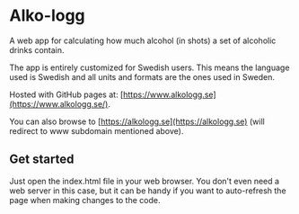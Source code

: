 # Alko-logg
A web app for calculating how much alcohol (in shots) a set of alcoholic drinks contain.

The app is entirely customized for Swedish users. This means the language used is Swedish and
all units and formats are the ones used in Sweden.

Hosted with GitHub pages at: [https://www.alkologg.se](https://www.alkologg.se/).

You can also browse to [https://alkologg.se](https://alkologg.se) (will redirect to www subdomain mentioned above).

## Get started
Just open the index.html file in your web browser.
You don't even need a web server in this case, but it can be handy if you want to auto-refresh the page
when making changes to the code.
